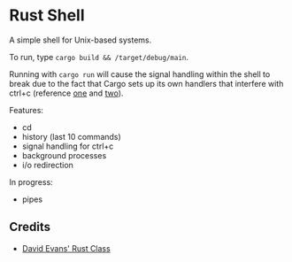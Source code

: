 Rust Shell
==========

A simple shell for Unix-based systems.

To run, type ```cargo build && /target/debug/main```.

Running with ```cargo run``` will cause the signal handling within the shell to break due to the fact that Cargo sets up its own handlers that interfere with ctrl+c (reference [one](https://github.com/Detegr/rust-ctrlc/issues/15) and [two](https://www.reddit.com/r/rust/comments/6lsead/problems_with_ctrlc_handling_under_rust_in_windows/)). 

Features:
* cd
* history (last 10 commands)
* signal handling for ctrl+c
* background processes
* i/o redirection

In progress:
* pipes

## Credits
* [David Evans' Rust Class](http://www.rust-class.org/pages/ps2.html)
